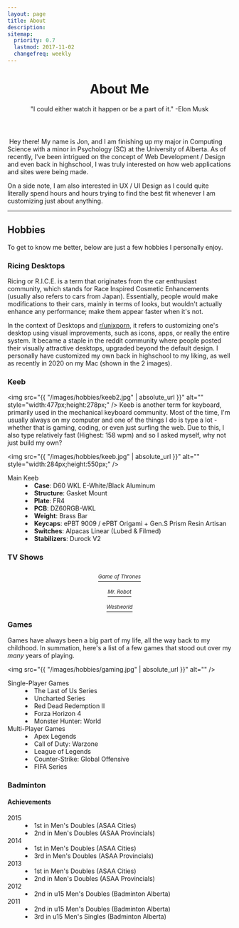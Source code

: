 ```yaml
---
layout: page
title: About
description:
sitemap:
  priority: 0.7
  lastmod: 2017-11-02
  changefreq: weekly
---
```


<header class="major">
	<h1>About Me</h1>
	<p>"I could either watch it happen or be a part of it." -Elon Musk</p>
</header>
<span class="image right"><img src="{{ "/images/baby.png" | absolute_url }}" alt="" /></span>
Hey there! My name is Jon, and I am finishing up my major in Computing Science with a minor in Psychology (SC) at the University of Alberta. As of recently, I've been intrigued on the concept of Web Development / Design and even back in highschool, I was truly interested on how web applications and sites were being made.

On a side note, I am also interested in UX / UI Design as I could quite literally spend hours and hours trying to find the best fit whenever I am customizing just about anything.

<hr />

## Hobbies

To get to know me better, below are just a few hobbies I personally enjoy.

### Ricing Desktops

<p><span class="image left"><img src="{{ "/images/hobbies/rice_1.png" | absolute_url }}" alt="" /></span>Ricing or R.I.C.E. is a term that originates from the car enthusiast community, which stands for Race Inspired Cosmetic Enhancements (usually also refers to cars from Japan). Essentially, people would make modifications to their cars, mainly in terms of looks, but wouldn't actually enhance any performance; make them appear faster when it's not.</p>
<p><span class="image right"><img src="{{ "/images/hobbies/rice_2.png" | absolute_url }}" alt="" /></span>In the context of Desktops and <a href="https://www.reddit.com/r/unixporn/">r/unixporn</a>, it refers to customizing one's desktop using visual improvements, such as icons, apps, or really the entire system. It became a staple in the reddit community where people posted their visually attractive desktops, upgraded beyond the default design. I personally have customized my own back in highschool to my liking, as well as recently in 2020 on my Mac (shown in the 2 images).</p>

### Keeb

<span class="image left"><img src="{{ "/images/hobbies/keeb2.jpg" | absolute_url }}" alt="" style="width:477px;height:278px;" /></span>
Keeb is another term for keyboard, primarily used in the mechanical keyboard community. Most of the time, I'm usually always on my computer and one of the things I do is type a lot - whether that is gaming, coding, or even just surfing the web. Due to this, I also type relatively fast (Highest: 158 wpm) and so I asked myself, why not just build my own?

<span class="image right"><img src="{{ "/images/hobbies/keeb.jpg" | absolute_url }}" alt="" style="width:284px;height:550px;" /></span>

<dl>
	<dt>Main Keeb</dt>
    <dd>
    	<li><strong>Case</strong>: D60 WKL E-White/Black Aluminum</li>
		<li><strong>Structure</strong>: Gasket Mount</li>
    	<li><strong>Plate</strong>: FR4</li>
    	<li><strong>PCB</strong>: DZ60RGB-WKL</li>
		<li><strong>Weight</strong>: Brass Bar</li>
    	<li><strong>Keycaps</strong>: ePBT 9009 / ePBT Origami + Gen.S Prism Resin Artisan</li>
    	<li><strong>Switches</strong>: Alpacas Linear (Lubed & Filmed)</li>
    	<li><strong>Stabilizers</strong>: Durock V2</li>
    </dd>

</dl>

### TV Shows

<div class="box alt">
	<div class="row 50% uniform">
		<div class="4u"><span class="image fit"><a href="https://www.imdb.com/title/tt0944947/" class="image main"><img src="{{ "/images/hobbies/got.png" | absolute_url }}" alt="" /><figcaption class="caption" style="text-align:center; display:table; max-width:60%; margin: 10px auto;"><sup><i>Game of Thrones</i></sup></figcaption></a></span></div>
		<div class="4u"><span class="image fit"><a href="https://www.imdb.com/title/tt4158110/" class="image main"><img src="{{ "/images/hobbies/robot.jpg" | absolute_url }}" alt="" /><figcaption class="caption" style="text-align:center; display:table; max-width:60%; margin: 10px auto;"><sup><i>Mr. Robot</i></sup></figcaption></a></span></div>
		<div class="4u$"><span class="image fit"><a href="https://www.imdb.com/title/tt0475784/" class="image main"><img src="{{ "/images/hobbies/ww.jpg" | absolute_url }}" alt="" /><figcaption class="caption" style="text-align:center; display:table; max-width:60%; margin: 10px auto;"><sup><i>Westworld</i></sup></figcaption></a></span></div>
	</div>
</div>

### Games

Games have always been a big part of my life, all the way back to my childhood. In summation, here's a list of a few games that stood out over my _many_ years of playing.

<span class="image left"><img src="{{ "/images/hobbies/gaming.jpg" | absolute_url }}" alt="" /></span>

<dl>
	<dt>Single-Player Games</dt>
	<dd>
		<li>The Last of Us Series</li>
		<li>Uncharted Series</li>
		<li>Red Dead Redemption II</li>
		<li>Forza Horizon 4</li>
		<li>Monster Hunter: World</li>
	</dd>
	<dt>Multi-Player Games</dt>
	<dd>
		<li>Apex Legends</li>
		<li>Call of Duty: Warzone</li>
		<li>League of Legends</li>
		<li>Counter-Strike: Global Offensive</li>
		<li>FIFA Series</li>
	</dd>
</dl>

### Badminton

#### Achievements

<dl>
	<dt>2015</dt>
	<span class="image right"><img src="{{ "/images/hobbies/baddy.jpg" | absolute_url }}" alt="" /></span>
	<dd>
		<li>1st in Men's Doubles (ASAA Cities)</li>
		<li>2nd in Men's Doubles (ASAA Provincials)</li>
	</dd>
	<dt>2014</dt>
	<dd>
		<li>1st in Men's Doubles (ASAA Cities)</li>
		<li>3rd in Men's Doubles (ASAA Provincials)</li>
	</dd>
	<dt>2013</dt>
	<dd>
		<li>1st in Men's Doubles (ASAA Cities)</li>
		<li>2nd in Men's Doubles (ASAA Provincials)</li>
	</dd>
	<dt>2012</dt>
	<dd>
		<li>2nd in u15 Men's Doubles (Badminton Alberta)</li>
	</dd>
	<dt>2011</dt>
	<dd>
		<li>2nd in u15 Men's Doubles (Badminton Alberta)</li>
		<li>3rd in u15 Men's Singles (Badminton Alberta)</li>
	</dd>
</dl>
